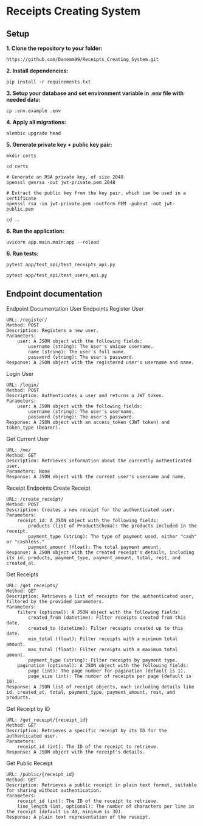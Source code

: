 # Receipts Creating System

## Setup

**1. Clone the repository to your folder:**
```commandline
https://github.com/Danemm99/Receipts_Creating_System.git
```

**2. Install dependencies:**

```commandline
pip install -r requirements.txt
```

**3. Setup your database and set environment variable in .env file with needed data:**

```commandline
cp .env.example .env
```

**4. Apply all migrations:**

```commandline
alembic upgrade head
```

**5. Generate private key + public key pair:**

```commandline
mkdir certs
```

```commandline
cd certs
```

```commandline
# Generate an RSA private key, of size 2048
openssl genrsa -out jwt-private.pem 2048
```

```commandline
# Extract the public key from the key pair, which can be used in a certificate
openssl rsa -in jwt-private.pem -outform PEM -pubout -out jwt-public.pem
```

```commandline
cd ..
```

**6. Run the application:**

```commandline
uvicorn app.main.main:app --reload
```

**6. Run tests:**

```commandline
pytest app/test_api/test_receipts_api.py
```

```commandline
pytest app/test_api/test_users_api.py
```

## Endpoint documentation

Endpoint Documentation
User Endpoints
Register User

    URL: /register/
    Method: POST
    Description: Registers a new user.
    Parameters:
        user: A JSON object with the following fields:
            username (string): The user's unique username.
            name (string): The user's full name.
            password (string): The user's password.
    Response: A JSON object with the registered user's username and name.

Login User

    URL: /login/
    Method: POST
    Description: Authenticates a user and returns a JWT token.
    Parameters:
        user: A JSON object with the following fields:
            username (string): The user's username.
            password (string): The user's password.
    Response: A JSON object with an access_token (JWT token) and token_type (bearer).

Get Current User

    URL: /me/
    Method: GET
    Description: Retrieves information about the currently authenticated user.
    Parameters: None
    Response: A JSON object with the current user's username and name.

Receipt Endpoints
Create Receipt

    URL: /create_receipt/
    Method: POST
    Description: Creates a new receipt for the authenticated user.
    Parameters:
        receipt_id: A JSON object with the following fields:
            products (list of ProductSchema): The products included in the receipt.
            payment_type (string): The type of payment used, either "cash" or "cashless."
            payment_amount (float): The total payment amount.
    Response: A JSON object with the created receipt's details, including its id, products, payment_type, payment_amount, total, rest, and created_at.

Get Receipts

    URL: /get_receipts/
    Method: GET
    Description: Retrieves a list of receipts for the authenticated user, filtered by the provided parameters.
    Parameters:
        filters (optional): A JSON object with the following fields:
            created_from (datetime): Filter receipts created from this date.
            created_to (datetime): Filter receipts created up to this date.
            min_total (float): Filter receipts with a minimum total amount.
            max_total (float): Filter receipts with a maximum total amount.
            payment_type (string): Filter receipts by payment type.
        pagination (optional): A JSON object with the following fields:
            page (int): The page number for pagination (default is 1).
            page_size (int): The number of receipts per page (default is 10).
    Response: A JSON list of receipt objects, each including details like id, created_at, total, payment_type, payment_amount, rest, and products.

Get Receipt by ID

    URL: /get_receipt/{receipt_id}
    Method: GET
    Description: Retrieves a specific receipt by its ID for the authenticated user.
    Parameters:
        receipt_id (int): The ID of the receipt to retrieve.
    Response: A JSON object with the receipt's details.

Get Public Receipt

    URL: /public/{receipt_id}
    Method: GET
    Description: Retrieves a public receipt in plain text format, suitable for sharing without authentication.
    Parameters:
        receipt_id (int): The ID of the receipt to retrieve.
        line_length (int, optional): The number of characters per line in the receipt (default is 40, minimum is 30).
    Response: A plain text representation of the receipt.












